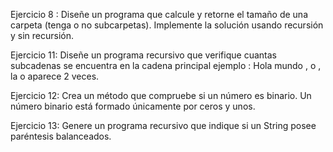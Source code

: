 Ejercicio 8 : Diseñe un programa que calcule y retorne el tamaño de una carpeta (tenga o no subcarpetas). Implemente la solución usando recursión y sin recursión.

Ejercicio 11: Diseñe un programa recursivo que verifique cuantas subcadenas se encuentra en la cadena principal ejemplo : Hola mundo , o , la o aparece 2 veces.

Ejercicio 12: Crea un método que compruebe si un número es binario. Un número binario está formado únicamente por ceros y unos.

Ejercicio 13: Genere un programa recursivo que indique si un String posee paréntesis balanceados.
